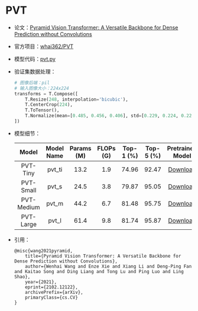 # PVT
* 论文：[Pyramid Vision Transformer: A Versatile Backbone for Dense Prediction without Convolutions](https://arxiv.org/abs/2102.12122)
* 官方项目：[whai362/PVT](https://github.com/whai362/PVT)
* 模型代码：[pvt.py](../../../ppim/models/pvt.py)
* 验证集数据处理：

    ```python
    # 图像后端：pil
    # 输入图像大小：224x224
    transforms = T.Compose([
        T.Resize(248, interpolation='bicubic'),
        T.CenterCrop(224),
        T.ToTensor(),
        T.Normalize(mean=[0.485, 0.456, 0.406], std=[0.229, 0.224, 0.225])
    ])
    ```

* 模型细节：

    |         Model         |     Model Name        | Params (M) | FLOPs (G) | Top-1 (%) | Top-5 (%) |      Pretrained Model        |
    |:---------------------:|:---------------------:|:----------:|:---------:|:---------:|:---------:|:----------------------------:|
    | PVT-Tiny              | pvt_ti                | 13.2       | 1.9       | 74.96     |  92.47    | [Download][pvt_ti]           |
    | PVT-Small             | pvt_s                 | 24.5       | 3.8       | 79.87     |  95.05    | [Download][pvt_s]            |
    | PVT-Medium            | pvt_m                 | 44.2       | 6.7       | 81.48     |  95.75    | [Download][pvt_m]            |
    | PVT-Large             | pvt_l                 | 61.4       | 9.8       | 81.74     |  95.87    | [Download][pvt_l]            |


[pvt_ti]:https://bj.bcebos.com/v1/ai-studio-online/f833d36454ae4c11be0f5d2eb3041a7e9c2df10b8518434193c0b7c8853dfddf?responseContentDisposition=attachment%3B%20filename%3Dpvt_tiny.pdparams
[pvt_s]:https://bj.bcebos.com/v1/ai-studio-online/608703b1387b44a78d01f09f0c572bd163edecf2354243dda1afeab2b58abb06?responseContentDisposition=attachment%3B%20filename%3Dpvt_small.pdparams
[pvt_m]:https://bj.bcebos.com/v1/ai-studio-online/232d73f40a3b45bb96786a8ae6a58f93967ada580a354266910bb63caa96201b?responseContentDisposition=attachment%3B%20filename%3Dpvt_medium.pdparams
[pvt_l]:https://bj.bcebos.com/v1/ai-studio-online/08b2064702304e13893337d1b1017941ced31fc4f7c644acb4a44a1a81c66e55?responseContentDisposition=attachment%3B%20filename%3Dpvt_large.pdparams


* 引用：

    ```
    @misc{wang2021pyramid,
        title={Pyramid Vision Transformer: A Versatile Backbone for Dense Prediction without Convolutions}, 
        author={Wenhai Wang and Enze Xie and Xiang Li and Deng-Ping Fan and Kaitao Song and Ding Liang and Tong Lu and Ping Luo and Ling Shao},
        year={2021},
        eprint={2102.12122},
        archivePrefix={arXiv},
        primaryClass={cs.CV}
    }
    ```
